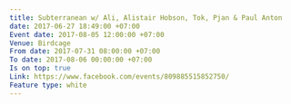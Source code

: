 ```yaml
---
title: Subterranean w/ Ali, Alistair Hobson, Tok, Pjan & Paul Anton
date: 2017-06-27 18:49:00 +07:00
Event date: 2017-08-05 12:00:00 +07:00
Venue: Birdcage
From date: 2017-07-31 08:00:00 +07:00
To date: 2017-08-06 00:00:00 +07:00
Is on top: true
Link: https://www.facebook.com/events/809885515852750/
Feature type: white
---
```


